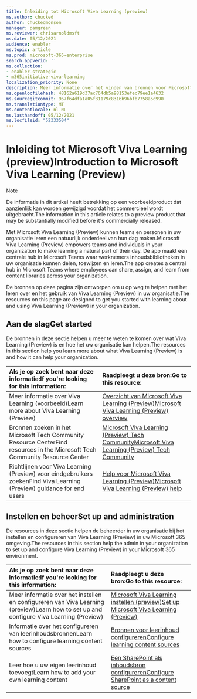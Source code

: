 ```yaml
---
title: Inleiding tot Microsoft Viva Learning (preview)
ms.author: chucked
author: chuckedmonson
manager: pamgreen
ms.reviewer: chrisarnoldmsft
ms.date: 05/12/2021
audience: enabler
ms.topic: article
ms.prod: microsoft-365-enterprise
search.appverid: ''
ms.collection:
- enabler-strategic
- m365initiative-viva-learning
localization_priority: None
description: Meer informatie over het vinden van bronnen voor Microsoft Viva Learning (Preview).
ms.openlocfilehash: 48162a619d37ac764db5a98153efec79ee1a4632
ms.sourcegitcommit: 967f64dfa1a05f31179c8316b96bfb7758a5d990
ms.translationtype: MT
ms.contentlocale: nl-NL
ms.lasthandoff: 05/12/2021
ms.locfileid: "52333504"
---
```

# <a name="introduction-to-microsoft-viva-learning-preview"></a><span data-ttu-id="ae750-103">Inleiding tot Microsoft Viva Learning (preview)</span><span class="sxs-lookup"><span data-stu-id="ae750-103">Introduction to Microsoft Viva Learning (Preview)</span></span>

> [!NOTE]
> <span data-ttu-id="ae750-104">De informatie in dit artikel heeft betrekking op een voorbeeldproduct dat aanzienlijk kan worden gewijzigd voordat het commercieel wordt uitgebracht.</span><span class="sxs-lookup"><span data-stu-id="ae750-104">The information in this article relates to a preview product that may be substantially modified before it's commercially released.</span></span> 

<span data-ttu-id="ae750-105">Met Microsoft Viva Learning (Preview) kunnen teams en personen in uw organisatie leren een natuurlijk onderdeel van hun dag maken.</span><span class="sxs-lookup"><span data-stu-id="ae750-105">Microsoft Viva Learning (Preview) empowers teams and individuals in your organization to make learning a natural part of their day.</span></span> <span data-ttu-id="ae750-106">De app maakt een centrale hub in Microsoft Teams waar werknemers inhoudsbibliotheken in uw organisatie kunnen delen, toewijzen en leren.</span><span class="sxs-lookup"><span data-stu-id="ae750-106">The app creates a central hub in Microsoft Teams where employees can share, assign, and learn from content libraries across your organization.</span></span>

<span data-ttu-id="ae750-107">De bronnen op deze pagina zijn ontworpen om u op weg te helpen met het leren over en het gebruik van Viva Learning (Preview) in uw organisatie.</span><span class="sxs-lookup"><span data-stu-id="ae750-107">The resources on this page are designed to get you started with learning about and using Viva Learning (Preview) in your organization.</span></span>

## <a name="get-started"></a><span data-ttu-id="ae750-108">Aan de slag</span><span class="sxs-lookup"><span data-stu-id="ae750-108">Get started</span></span>

<span data-ttu-id="ae750-109">De bronnen in deze sectie helpen u meer te weten te komen over wat Viva Learning (Preview) is en hoe het uw organisatie kan helpen.</span><span class="sxs-lookup"><span data-stu-id="ae750-109">The resources in this section help you learn more about what Viva Learning (Preview) is and how it can help your organization.</span></span>

| <span data-ttu-id="ae750-110">Als je op zoek bent naar deze informatie:</span><span class="sxs-lookup"><span data-stu-id="ae750-110">If you're looking for this information:</span></span> | <span data-ttu-id="ae750-111">Raadpleegt u deze bron:</span><span class="sxs-lookup"><span data-stu-id="ae750-111">Go to this resource:</span></span> |
|:-----|:-----|
|<span data-ttu-id="ae750-112">Meer informatie over Viva Learning (voorbeeld)</span><span class="sxs-lookup"><span data-stu-id="ae750-112">Learn more about Viva Learning (Preview)</span></span>|[<span data-ttu-id="ae750-113">Overzicht van Microsoft Viva Learning (Preview)</span><span class="sxs-lookup"><span data-stu-id="ae750-113">Microsoft Viva Learning (Preview) overview</span></span>](overview-viva-learning.md)|
|<span data-ttu-id="ae750-114">Bronnen zoeken in het Microsoft Tech Community Resource Center</span><span class="sxs-lookup"><span data-stu-id="ae750-114">Find resources in the Microsoft Tech Community Resource Center</span></span>|[<span data-ttu-id="ae750-115">Microsoft Viva Learning (Preview) Tech Community</span><span class="sxs-lookup"><span data-stu-id="ae750-115">Microsoft Viva Learning (Preview) Tech Community</span></span>](https://resources.techcommunity.microsoft.com/viva-learning/)|
|<span data-ttu-id="ae750-116">Richtlijnen voor Viva Learning (Preview) voor eindgebruikers zoeken</span><span class="sxs-lookup"><span data-stu-id="ae750-116">Find Viva Learning (Preview) guidance for end users</span></span>|[<span data-ttu-id="ae750-117">Help voor Microsoft Viva Learning (Preview)</span><span class="sxs-lookup"><span data-stu-id="ae750-117">Microsoft Viva Learning (Preview) help</span></span>](https://support.microsoft.com/office/learning-preview-app-01bfed12-c327-41e0-a68f-7fa527dcc98a)|

## <a name="set-up-and-administration"></a><span data-ttu-id="ae750-118">Instellen en beheer</span><span class="sxs-lookup"><span data-stu-id="ae750-118">Set up and administration</span></span>

<span data-ttu-id="ae750-119">De resources in deze sectie helpen de beheerder in uw organisatie bij het instellen en configureren van Viva Learning (Preview) in uw Microsoft 365 omgeving.</span><span class="sxs-lookup"><span data-stu-id="ae750-119">The resources in this section help the admin in your organization to set up and configure Viva Learning (Preview) in your Microsoft 365 environment.</span></span>

| <span data-ttu-id="ae750-120">Als je op zoek bent naar deze informatie:</span><span class="sxs-lookup"><span data-stu-id="ae750-120">If you're looking for this information:</span></span> | <span data-ttu-id="ae750-121">Raadpleegt u deze bron:</span><span class="sxs-lookup"><span data-stu-id="ae750-121">Go to this resource:</span></span> |
|:-----|:-----|
|<span data-ttu-id="ae750-122">Meer informatie over het instellen en configureren van Viva Learning (preview)</span><span class="sxs-lookup"><span data-stu-id="ae750-122">Learn how to set up and configure Viva Learning (Preview)</span></span>|[<span data-ttu-id="ae750-123">Microsoft Viva Learning instellen (preview)</span><span class="sxs-lookup"><span data-stu-id="ae750-123">Set up Microsoft Viva Learning (Preview)</span></span>](set-up-teams-admin-center.md)|
|<span data-ttu-id="ae750-124">Informatie over het configureren van leerinhoudsbronnen</span><span class="sxs-lookup"><span data-stu-id="ae750-124">Learn how to configure learning content sources</span></span>|[<span data-ttu-id="ae750-125">Bronnen voor leerinhoud configureren</span><span class="sxs-lookup"><span data-stu-id="ae750-125">Configure learning content sources</span></span>](content-sources-365-admin-center.md)|
|<span data-ttu-id="ae750-126">Leer hoe u uw eigen leerinhoud toevoegt</span><span class="sxs-lookup"><span data-stu-id="ae750-126">Learn how to add your own learning content</span></span>|[<span data-ttu-id="ae750-127">Een SharePoint als inhoudsbron configureren</span><span class="sxs-lookup"><span data-stu-id="ae750-127">Configure SharePoint as a content source</span></span>](configure-sharepoint-content-source.md)|





